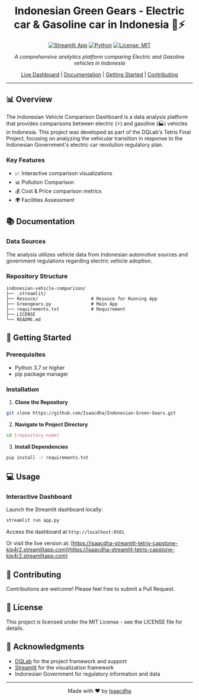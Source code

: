 <div align="center">

# Indonesian Green Gears - Electric car & Gasoline car in Indonesia 🚗⚡

[![Streamlit App](https://static.streamlit.io/badges/streamlit_badge_black_white.svg)](https://brazilian-ecommerce-idha.streamlit.app/)
[![Python](https://img.shields.io/badge/Python-3.7%2B-blue.svg)](https://www.python.org/)
[![License: MIT](https://img.shields.io/badge/License-MIT-yellow.svg)](https://opensource.org/licenses/MIT)

*A comprehensive analytics platform comparing Electric and Gasoline vehicles in Indonesia*

[Live Dashboard](https://isaacdha-streamlit-tetris-capstone-kip4r2.streamlitapp.com) | [Documentation](#documentation) | [Getting Started](#getting-started) | [Contributing](#contributing)

</div>

---

## 📊 Overview

The Indonesian Vehicle Comparison Dashboard is a data analysis platform that provides comparisons between electric (⚡) and gasoline (🏭) vehicles in Indonesia. This project was developed as part of the DQLab's Tetris Final Project, focusing on analyzing the vehicular transition in response to the Indonesian Government's electric car revolution regulatory plan.

### Key Features
- 📈 Interactive comparison visualizations
- 📊 Pollution Comparison
- 💰 Cost & Price comparison metrics
- 🌍 Facilities Assessment

## 📚 Documentation <a id="documentation"></a>

### Data Sources
The analysis utilizes vehicle data from Indonesian automotive sources and government regulations regarding electric vehicle adoption.

### Repository Structure
```
indonesian-vehicle-comparison/
├── .streamlit/
├── Resouce/                    # Resouce for Running App
├── Greengears.py               # Main App
├── requirements.txt            # Requirement
├── LICENSE
└── README.md
```

## 🚀 Getting Started <a id="getting-started"></a>

### Prerequisites
- Python 3.7 or higher
- pip package manager

### Installation

1. **Clone the Repository**
```bash
git clone https://github.com/Isaacdha/Indonesian-Green-Gears.git
```

2. **Navigate to Project Directory**
```bash
cd [repository-name]
```

3. **Install Dependencies**
```bash
pip install -r requirements.txt
```

## 💻 Usage

### Interactive Dashboard
Launch the Streamlit dashboard locally:
```bash
streamlit run app.py
```
Access the dashboard at `http://localhost:8501`

Or visit the live version at: [https://isaacdha-streamlit-tetris-capstone-kip4r2.streamlitapp.com](https://isaacdha-streamlit-tetris-capstone-kip4r2.streamlitapp.com)

## 🤝 Contributing <a id="contributing"></a>

Contributions are welcome! Please feel free to submit a Pull Request.

## 📄 License

This project is licensed under the MIT License - see the LICENSE file for details.

## 🙏 Acknowledgments

- [DQLab](https://dqlab.id/) for the project framework and support
- [Streamlit](https://streamlit.io/) for the visualization framework
- Indonesian Government for regulatory information and data

---

<div align="center">

Made with ❤️ by [Isaacdha](https://github.com/Isaacdha)

</div>
